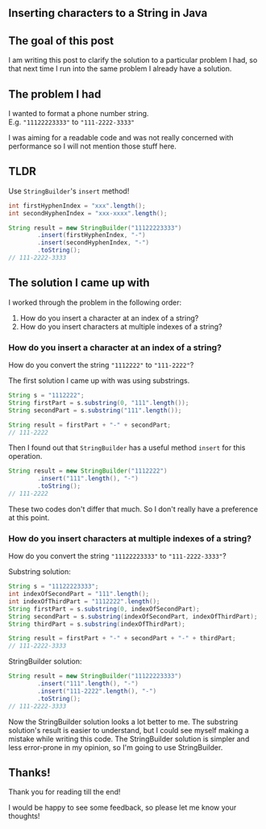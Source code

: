 ## Inserting characters to a String in Java

## The goal of this post
I am writing this post to clarify the solution to a particular problem I had, so that next time I run into the same problem I already have a solution. 

## The problem I had
I wanted to format a phone number string.  
E.g. `"11122223333"` to `"111-2222-3333"`

I was aiming for a readable code and was not really concerned with performance so I will not mention those stuff here.

## TLDR
Use `StringBuilder`'s `insert` method!
```java
int firstHyphenIndex = "xxx".length();
int secondHyphenIndex = "xxx-xxxx".length();

String result = new StringBuilder("11122223333")
        .insert(firstHyphenIndex, "-")
        .insert(secondHyphenIndex, "-")
        .toString();
// 111-2222-3333
```

## The solution I came up with
I worked through the problem in the following order:
1. How do you insert a character at an index of a string?
2. How do you insert characters at multiple indexes of a string?

### How do you insert a character at an index of a string?
How do you convert the string `"1112222"` to `"111-2222"`?

The first solution I came up with was using substrings.
```java
String s = "1112222";
String firstPart = s.substring(0, "111".length());
String secondPart = s.substring("111".length());

String result = firstPart + "-" + secondPart;
// 111-2222
```

Then I found out that `StringBuilder` has a useful method `insert` for this operation. 
```java
String result = new StringBuilder("1112222")
        .insert("111".length(), "-")
        .toString();
// 111-2222
```

These two codes don't differ that much. So I don't really have a preference at this point. 

### How do you insert characters at multiple indexes of a string?
How do you convert the string `"11122223333"` to `"111-2222-3333"`?

Substring solution:
```java
String s = "11122223333";
int indexOfSecondPart = "111".length();
int indexOfThirdPart = "1112222".length();
String firstPart = s.substring(0, indexOfSecondPart);
String secondPart = s.substring(indexOfSecondPart, indexOfThirdPart);
String thirdPart = s.substring(indexOfThirdPart);

String result = firstPart + "-" + secondPart + "-" + thirdPart;
// 111-2222-3333
```

StringBuilder solution:
```java
String result = new StringBuilder("11122223333")
        .insert("111".length(), "-")
        .insert("111-2222".length(), "-")
        .toString();
// 111-2222-3333
```

Now the StringBuilder solution looks a lot better to me. The substring solution's result is easier to understand, but I could see myself making a mistake while writing this code. The StringBuilder solution is simpler and less error-prone in my opinion, so I'm going to use StringBuilder.

## Thanks!
Thank you for reading till the end!

I would be happy to see some feedback, so please let me know your thoughts!